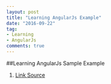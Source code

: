 ```yaml
---
layout: post
title: "Learning AngularJs Example"
date: "2016-09-22"
tag:
- Learning
- AngularJs
comments: true
---
```

##Learning AngularJs Sample Example

   1. [Link Source](https://github.com/superluo/AngularJsExample)
